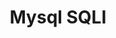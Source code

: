 ---
sidebar_position: 2
tags: [OWASP, SQLI]
title: Mysql SQLI
sidebar_label: Mysql SQLI
description: 介绍 Mysql SQL 注入漏洞&ByPass&利用
---
